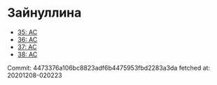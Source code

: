 # Зайнуллина
- [35: AC](35.md)
- [36: AC](36.md)
- [37: AC](37.md)
- [38: AC](38.md)

Commit: 4473376a106bc8823adf6b4475953fbd2283a3da
 fetched at: 20201208-020223
